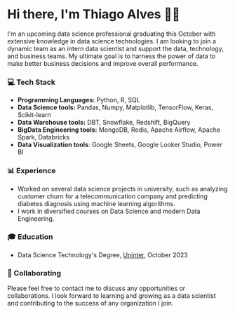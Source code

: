 # Hi there, I'm Thiago Alves 👋🏻

I'm an upcoming data science professional graduating this October with extensive knowledge in data science technologies. I am looking to join a dynamic team as an intern data scientist and support the data, technology, and business teams. My ultimate goal is to harness the power of data to make better business decisions and improve overall performance.

### 💻 Tech Stack

- **Programming Languages:** Python, R, SQL
- **Data Science tools:** Pandas, Numpy, Matplotlib, TensorFlow, Keras, Scikit-learn
- **Data Warehouse tools:** DBT, Snowflake, Redshift, BigQuery
- **BigData Engineering tools:** MongoDB, Redis, Apache Airflow, Apache Spark, Databricks
- **Data Visualization tools**: Google Sheets, Google Looker Studio, Power BI

### 📊 Experience

- Worked on several data science projects in university, such as analyzing customer churn for a telecommunication company and predicting diabetes diagnosis using machine learning algorithms.
- I work in diversified courses on Data Science and modern Data Engineering.

### 🎓 Education

- Data Science Technology's Degree, [Uninter](https://www.uninter.com/), October 2023

### 🤝 Collaborating

Please feel free to contact me to discuss any opportunities or collaborations. I look forward to learning and growing as a data scientist and contributing to the success of any organization I join.
